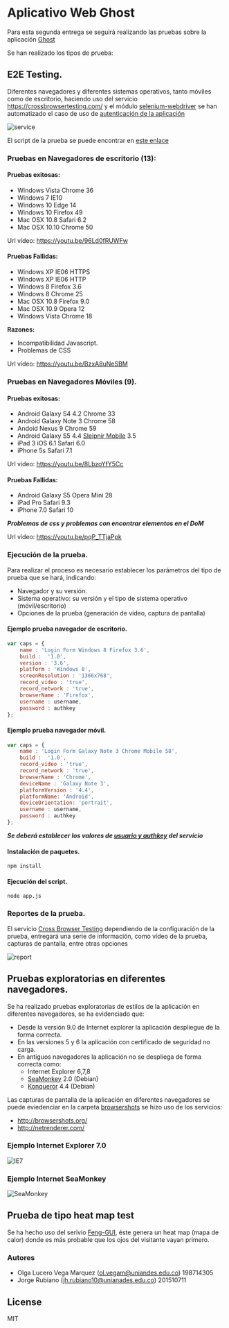 # Aplicativo Web Ghost

Para esta segunda entrega se seguirá realizando las pruebas sobre la aplicación [Ghost]

Se han realizado los tipos de prueba:

## E2E Testing.

Diferentes navegadores y diferentes sistemas operativos, tanto móviles como de escritorio, haciendo uso del servicio https://crossbrowsertesting.com/ y 
el módulo [selenium-webdriver] se han automatizado el caso de uso de [autenticación de la aplicación]

![service](https://github.com/jhrubiano10/pruebas_automaticas/blob/master/reporte_02/aplicativo_web/img/Imagen_servicio_crossbrowser.png?raw=true)

El script de la prueba se puede encontrar en [este enlace]


### Pruebas en Navegadores de escritorio (13):

#### Pruebas exitosas:

* Windows Vista Chrome 36
* Windows 7 IE10
* Windows 10 Edge 14
* Windows 10 Firefox 49
* Mac OSX 10.8 Safari 6.2
* Mac OSX 10.10 Chrome 50

Url vídeo: https://youtu.be/96Ld0fRUWFw


#### Pruebas Fallidas:

* Windows XP IE06 HTTPS
* Windows XP IE06 HTTP
* Windows 8 Firefox 3.6
* Windows 8 Chrome 25
* Mac OSX 10.8 Firefox 9.0
* Mac OSX 10.9 Opera 12
* Windows Vista Chrome 18

**Razones:**

* Incompatibilidad Javascript.
* Problemas de CSS

Url vídeo: https://youtu.be/BzxA8uNeSBM

### Pruebas en Navegadores Móviles (9).

#### Pruebas exitosas:

* Android Galaxy S4 4.2 Chrome 33
* Android Galaxy Note 3 Chrome 58
* Andoid Nexus 9 Chrome 59
* Android Galaxy S5 4.4 [Sleipnir Mobile] 3.5
* iPad 3 iOS 6.1 Safari 6.0
* iPhone 5s Safari 7.1

Url vídeo: https://youtu.be/8LbzoYfY5Cc

#### Pruebas Fallidas:

* Android Galaxy S5 Opera Mini 28
* iPad Pro Safari 9.3
* iPhone 7.0 Safari 10

***Problemas de css y problemas con encontrar elementos en el DoM***

Url vídeo: https://youtu.be/pqP_TTjaPpk

### Ejecución de la prueba.

Para realizar el proceso es necesario establecer los parámetros del tipo de prueba que se hará, indicando:

* Navegador y su versión.
* Sistema operativo: su versión y el tipo de sistema operativo (móvil/escritorio)
* Opciones de la prueba (generación de vídeo, captura de pantalla)

#### Ejemplo prueba navegador de escritorio.

```js
var caps = {
    name : 'Login Form Windows 8 Firefox 3.6',
    build :  '1.0',
    version : '3.6', 
    platform : 'Windows 8', 
    screenResolution : '1366x768',
    record_video : 'true',
    record_network : 'true',
    browserName : 'Firefox',
    username : username,
    password : authkey
};
```

#### Ejemplo prueba navegador móvil.

```js
var caps = {
    name : 'Login Form Galaxy Note 3 Chrome Mobile 58',
    build :  '1.0',
    record_video : 'true',
    record_network : 'true',
    browserName : 'Chrome',
    deviceName : 'Galaxy Note 3',
    platformVersion : '4.4',
    platformName: 'Android',
    deviceOrientation: 'portrait',
    username : username,
    password : authkey
};
```

***Se deberá establecer los valores de [usuario y authkey] del servicio***

#### Instalación de paquetes.

```
npm install
```

#### Ejecución del script.

```
node app.js
```

### Reportes de la prueba.

El servicio [Cross Browser Testing] dependiendo de la configuración de la prueba, entregará una serie de información, como vídeo de la prueba, capturas de pantalla, entre otras opciones

![report](https://github.com/jhrubiano10/pruebas_automaticas/blob/master/reporte_02/aplicativo_web/img/Ejemplo_reporte.png?raw=true)


## Pruebas exploratorias en diferentes navegadores.

Se ha realizado pruebas exploratorias de estilos de la aplicación en diferentes navegadores, se ha evidenciado que:

* Desde la versión 9.0 de Internet explorer la aplicación despliegue de la forma correcta.
* En las versiones 5 y 6 la aplicación con certificado de seguridad no carga.
* En antiguos navegadores la aplicación no se despliega de forma correcta como:
  * Internet Explorer 6,7,8
  * [SeaMonkey] 2.0 (Debian)
  * [Konqueror] 4.4 (Debian)

Las capturas de pantalla de la aplicación en diferentes navegadores se puede eviedenciar en la carpeta [browsershots] se hizo uso de los servicios:

* http://browsershots.org/
* http://netrenderer.com/

### Ejemplo Internet Explorer 7.0

![IE7](https://github.com/jhrubiano10/pruebas_automaticas/blob/master/reporte_02/aplicativo_web/browsershots/08_Internet_Explorer_07.png?raw=true)

### Ejemplo Internet SeaMonkey

![SeaMonkey](https://github.com/jhrubiano10/pruebas_automaticas/blob/master/reporte_02/aplicativo_web/browsershots/03_SeaMonkey%202.0.14_Debian.png?raw=true)

## Prueba de tipo heat map test

Se ha hecho uso del serivio [Feng-GUI], éste genera un heat map (mapa de calor) donde es más probable que los ojos del visitante vayan primero.



### Autores

* Olga Lucero Vega Marquez (ol.vegam@uniandes.edu.co) 198714305
* Jorge Rubiano (jh.rubiano10@unianades.edu.co) 201510711


License
----
MIT

[Ghost]:https://ghost.org/es/
[selenium-webdriver]:https://www.npmjs.com/package/selenium-webdriver
[este enlace]:https://github.com/jhrubiano10/pruebas_automaticas/blob/master/reporte_02/aplicativo_web/crossbrowser/app.js
[Sleipnir Mobile]:https://play.google.com/store/apps/details?id=jp.co.fenrir.android.sleipnir&hl=es
[Cross Browser Testing]:https://crossbrowsertesting.com/
[autenticación de la aplicación]:https://github.com/jhrubiano10/pruebas_automaticas/blob/master/reporte_02/aplicativo_web/crossbrowser/app.js#L48
[usuario y authkey]:https://github.com/jhrubiano10/pruebas_automaticas/blob/master/reporte_02/aplicativo_web/crossbrowser/app.js#L7
[SeaMonkey]:https://www.seamonkey-project.org/
[Konqueror]:https://konqueror.org/features/browser.php
[browsershots]:https://github.com/jhrubiano10/pruebas_automaticas/tree/master/reporte_02/aplicativo_web/browsershots
[Feng-GUI]:http://www.feng-gui.com/
